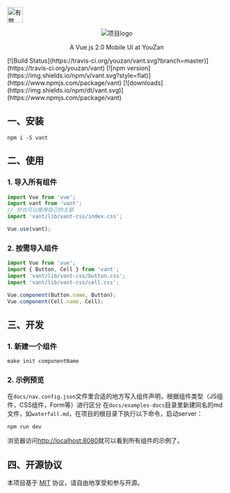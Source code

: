 <p>
<a href="https://github.com/youzan/"><img alt="有赞logo" width="36px" src="https://img.yzcdn.cn/public_files/2017/02/09/e84aa8cbbf7852688c86218c1f3bbf17.png" alt="youzan">
</p></a>
<p align="center">
    <img alt="项目logo" src="https://img.yzcdn.cn/upload_files/2017/04/20/FlkVrSlOr-SGK9qQqtilN6-IFZyT.png">
</p>
<p align="center">A Vue.js 2.0 Mobile UI at YouZan</p>
[![Build Status](https://travis-ci.org/youzan/vant.svg?branch=master)](https://travis-ci.org/youzan/vant) [![npm version](https://img.shields.io/npm/v/vant.svg?style=flat)](https://www.npmjs.com/package/vant)  [![downloads](https://img.shields.io/npm/dt/vant.svg)](https://www.npmjs.com/package/vant)
 
## 一、安装

```shell
npm i -S vant
```
 
## 二、使用
 
 
### 1. 导入所有组件
 
```javascript
import Vue from 'vue';
import vant from 'vant';
// 你也可以使用自己的主题
import 'vant/lib/vant-css/index.css';

Vue.use(vant);
```
 
### 2. 按需导入组件

```javascript
import Vue from 'vue';
import { Button, Cell } from 'vant';
import 'vant/lib/vant-css/button.css';
import 'vant/lib/vant-css/cell.css';

Vue.component(Button.name, Button);
Vue.component(Cell.name, Cell);
```

## 三、开发

### 1. 新建一个组件

```shell
make init componentName
```

### 2. 示例预览

在`docs/nav.config.json`文件里合适的地方写入组件声明，根据组件类型（JS组件，CSS组件，Form等）进行区分 在`docs/examples-docs`目录里新建同名的md文件，如`waterfall.md`，在项目的根目录下执行以下命令，启动server：

```shell
npm run dev
```

浏览器访问[http://localhost:8080](http://localhost:8080)就可以看到所有组件的示例了。
 
## 四、开源协议

本项目基于 [MIT](https://zh.wikipedia.org/wiki/MIT%E8%A8%B1%E5%8F%AF%E8%AD%89) 协议，请自由地享受和参与开源。

